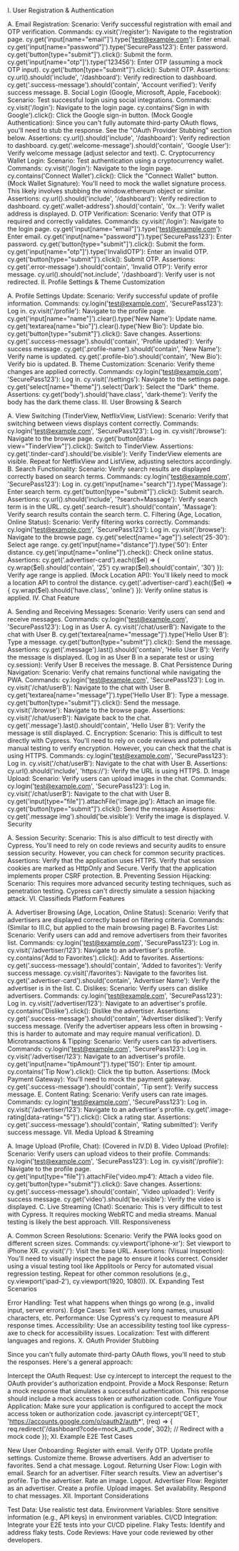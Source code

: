 I. User Registration & Authentication

A. Email Registration:
Scenario: Verify successful registration with email and OTP verification.
Commands:
cy.visit('/register'): Navigate to the registration page.
cy.get('input[name="email"]').type('test@example.com'): Enter email.
cy.get('input[name="password"]').type('SecurePass123'): Enter password.
cy.get('button[type="submit"]').click(): Submit the form.
cy.get('input[name="otp"]').type('123456'): Enter OTP (assuming a mock OTP input).
cy.get('button[type="submit"]').click(): Submit OTP.
Assertions:
cy.url().should('include', '/dashboard'): Verify redirection to dashboard.
cy.get('.success-message').should('contain', 'Account verified'): Verify success message.
B. Social Login (Google, Microsoft, Apple, Facebook):
Scenario: Test successful login using social integrations.
Commands:
cy.visit('/login'): Navigate to the login page.
cy.contains('Sign in with Google').click(): Click the Google sign-in button.
(Mock Google Authentication): Since you can't fully automate third-party OAuth flows, you'll need to stub the response. See the "OAuth Provider Stubbing" section below.
Assertions:
cy.url().should('include', '/dashboard'): Verify redirection to dashboard.
cy.get('.welcome-message').should('contain', 'Google User'): Verify welcome message (adjust selector and text).
C. Cryptocurrency Wallet Login:
Scenario: Test authentication using a cryptocurrency wallet.
Commands:
cy.visit('/login'): Navigate to the login page.
cy.contains('Connect Wallet').click(): Click the "Connect Wallet" button.
(Mock Wallet Signature): You'll need to mock the wallet signature process. This likely involves stubbing the window.ethereum object or similar.
Assertions:
cy.url().should('include', '/dashboard'): Verify redirection to dashboard.
cy.get('.wallet-address').should('contain', '0x...'): Verify wallet address is displayed.
D. OTP Verification:
Scenario: Verify that OTP is required and correctly validates.
Commands:
cy.visit('/login'): Navigate to the login page.
cy.get('input[name="email"]').type('test@example.com'): Enter email.
cy.get('input[name="password"]').type('SecurePass123'): Enter password.
cy.get('button[type="submit"]').click(): Submit the form.
cy.get('input[name="otp"]').type('InvalidOTP'): Enter an invalid OTP.
cy.get('button[type="submit"]').click(): Submit OTP.
Assertions:
cy.get('.error-message').should('contain', 'Invalid OTP'): Verify error message.
cy.url().should('not.include', '/dashboard'): Verify user is not redirected.
II. Profile Settings & Theme Customization

A. Profile Settings Update:
Scenario: Verify successful update of profile information.
Commands:
cy.login('test@example.com', 'SecurePass123'): Log in.
cy.visit('/profile'): Navigate to the profile page.
cy.get('input[name="name"]').clear().type('New Name'): Update name.
cy.get('textarea[name="bio"]').clear().type('New Bio'): Update bio.
cy.get('button[type="submit"]').click(): Save changes.
Assertions:
cy.get('.success-message').should('contain', 'Profile updated'): Verify success message.
cy.get('.profile-name').should('contain', 'New Name'): Verify name is updated.
cy.get('.profile-bio').should('contain', 'New Bio'): Verify bio is updated.
B. Theme Customization:
Scenario: Verify theme changes are applied correctly.
Commands:
cy.login('test@example.com', 'SecurePass123'): Log in.
cy.visit('/settings'): Navigate to the settings page.
cy.get('select[name="theme"]').select('Dark'): Select the "Dark" theme.
Assertions:
cy.get('body').should('have.class', 'dark-theme'): Verify the body has the dark theme class.
III. User Browsing & Search

A. View Switching (TinderView, NetflixView, ListView):
Scenario: Verify that switching between views displays content correctly.
Commands:
cy.login('test@example.com', 'SecurePass123'): Log in.
cy.visit('/browse'): Navigate to the browse page.
cy.get('button[data-view="TinderView"]').click(): Switch to TinderView.
Assertions:
cy.get('.tinder-card').should('be.visible'): Verify TinderView elements are visible.
Repeat for NetflixView and ListView, adjusting selectors accordingly.
B. Search Functionality:
Scenario: Verify search results are displayed correctly based on search terms.
Commands:
cy.login('test@example.com', 'SecurePass123'): Log in.
cy.get('input[name="search"]').type('Massage'): Enter search term.
cy.get('button[type="submit"]').click(): Submit search.
Assertions:
cy.url().should('include', '?search=Massage'): Verify search term is in the URL.
cy.get('.search-result').should('contain', 'Massage'): Verify search results contain the search term.
C. Filtering (Age, Location, Online Status):
Scenario: Verify filtering works correctly.
Commands:
cy.login('test@example.com', 'SecurePass123'): Log in.
cy.visit('/browse'): Navigate to the browse page.
cy.get('select[name="age"]').select('25-30'): Select age range.
cy.get('input[name="distance"]').type('50'): Enter distance.
cy.get('input[name="online"]').check(): Check online status.
Assertions:
cy.get('.advertiser-card').each(($el) => {     cy.wrap($el).should('contain', '25') cy.wrap($el).should('contain', '30') }): Verify age range is applied.
(Mock Location API): You'll likely need to mock a location API to control the distance.
cy.get('.advertiser-card').each(($el) => { cy.wrap($el).should('have.class', 'online') }): Verify online status is applied.
IV. Chat Feature

A. Sending and Receiving Messages:
Scenario: Verify users can send and receive messages.
Commands:
cy.login('test@example.com', 'SecurePass123'): Log in as User A.
cy.visit('/chat/userB'): Navigate to the chat with User B.
cy.get('textarea[name="message"]').type('Hello User B'): Type a message.
cy.get('button[type="submit"]').click(): Send the message.
Assertions:
cy.get('.message').last().should('contain', 'Hello User B'): Verify the message is displayed.
(Log in as User B in a separate test or using cy.session): Verify User B receives the message.
B. Chat Persistence During Navigation:
Scenario: Verify chat remains functional while navigating the PWA.
Commands:
cy.login('test@example.com', 'SecurePass123'): Log in.
cy.visit('/chat/userB'): Navigate to the chat with User B.
cy.get('textarea[name="message"]').type('Hello User B'): Type a message.
cy.get('button[type="submit"]').click(): Send the message.
cy.visit('/browse'): Navigate to the browse page.
Assertions:
cy.visit('/chat/userB'): Navigate back to the chat.
cy.get('.message').last().should('contain', 'Hello User B'): Verify the message is still displayed.
C. Encryption:
Scenario: This is difficult to test directly with Cypress. You'll need to rely on code reviews and potentially manual testing to verify encryption. However, you can check that the chat is using HTTPS.
Commands:
cy.login('test@example.com', 'SecurePass123'): Log in.
cy.visit('/chat/userB'): Navigate to the chat with User B.
Assertions:
cy.url().should('include', 'https://'): Verify the URL is using HTTPS.
D. Image Upload:
Scenario: Verify users can upload images in the chat.
Commands:
cy.login('test@example.com', 'SecurePass123'): Log in.
cy.visit('/chat/userB'): Navigate to the chat with User B.
cy.get('input[type="file"]').attachFile('image.jpg'): Attach an image file.
cy.get('button[type="submit"]').click(): Send the message.
Assertions:
cy.get('.message img').should('be.visible'): Verify the image is displayed.
V. Security

A. Session Security:
Scenario: This is also difficult to test directly with Cypress. You'll need to rely on code reviews and security audits to ensure session security. However, you can check for common security practices.
Assertions:
Verify that the application uses HTTPS.
Verify that session cookies are marked as HttpOnly and Secure.
Verify that the application implements proper CSRF protection.
B. Preventing Session Hijacking:
Scenario: This requires more advanced security testing techniques, such as penetration testing. Cypress can't directly simulate a session hijacking attack.
VI. Classifieds Platform Features

A. Advertiser Browsing (Age, Location, Online Status):
Scenario: Verify that advertisers are displayed correctly based on filtering criteria.
Commands: (Similar to III.C, but applied to the main browsing page)
B. Favorites List:
Scenario: Verify users can add and remove advertisers from their favorites list.
Commands:
cy.login('test@example.com', 'SecurePass123'): Log in.
cy.visit('/advertiser/123'): Navigate to an advertiser's profile.
cy.contains('Add to Favorites').click(): Add to favorites.
Assertions:
cy.get('.success-message').should('contain', 'Added to favorites'): Verify success message.
cy.visit('/favorites'): Navigate to the favorites list.
cy.get('.advertiser-card').should('contain', 'Advertiser Name'): Verify the advertiser is in the list.
C. Dislikes:
Scenario: Verify users can dislike advertisers.
Commands:
cy.login('test@example.com', 'SecurePass123'): Log in.
cy.visit('/advertiser/123'): Navigate to an advertiser's profile.
cy.contains('Dislike').click(): Dislike the advertiser.
Assertions:
cy.get('.success-message').should('contain', 'Advertiser disliked'): Verify success message.
(Verify the advertiser appears less often in browsing - this is harder to automate and may require manual verification).
D. Microtransactions & Tipping:
Scenario: Verify users can tip advertisers.
Commands:
cy.login('test@example.com', 'SecurePass123'): Log in.
cy.visit('/advertiser/123'): Navigate to an advertiser's profile.
cy.get('input[name="tipAmount"]').type('150'): Enter tip amount.
cy.contains('Tip Now').click(): Click the tip button.
Assertions:
(Mock Payment Gateway): You'll need to mock the payment gateway.
cy.get('.success-message').should('contain', 'Tip sent'): Verify success message.
E. Content Rating:
Scenario: Verify users can rate images.
Commands:
cy.login('test@example.com', 'SecurePass123'): Log in.
cy.visit('/advertiser/123'): Navigate to an advertiser's profile.
cy.get('.image-rating[data-rating="5"]').click(): Click a rating star.
Assertions:
cy.get('.success-message').should('contain', 'Rating submitted'): Verify success message.
VII. Media Upload & Streaming

A. Image Upload (Profile, Chat): (Covered in IV.D)
B. Video Upload (Profile):
Scenario: Verify users can upload videos to their profile.
Commands:
cy.login('test@example.com', 'SecurePass123'): Log in.
cy.visit('/profile'): Navigate to the profile page.
cy.get('input[type="file"]').attachFile('video.mp4'): Attach a video file.
cy.get('button[type="submit"]').click(): Save changes.
Assertions:
cy.get('.success-message').should('contain', 'Video uploaded'): Verify success message.
cy.get('video').should('be.visible'): Verify the video is displayed.
C. Live Streaming (Chat):
Scenario: This is very difficult to test with Cypress. It requires mocking WebRTC and media streams. Manual testing is likely the best approach.
VIII. Responsiveness

A. Common Screen Resolutions:
Scenario: Verify the PWA looks good on different screen sizes.
Commands:
cy.viewport('iphone-xr'): Set viewport to iPhone XR.
cy.visit('/'): Visit the base URL.
Assertions:
(Visual Inspection): You'll need to visually inspect the page to ensure it looks correct. Consider using a visual testing tool like Applitools or Percy for automated visual regression testing.
Repeat for other common resolutions (e.g., cy.viewport('ipad-2'), cy.viewport(1920, 1080)).
IX. Expanding Test Scenarios

Error Handling: Test what happens when things go wrong (e.g., invalid input, server errors).
Edge Cases: Test with very long names, unusual characters, etc.
Performance: Use Cypress's cy.request to measure API response times.
Accessibility: Use an accessibility testing tool like cypress-axe to check for accessibility issues.
Localization: Test with different languages and regions.
X. OAuth Provider Stubbing

Since you can't fully automate third-party OAuth flows, you'll need to stub the responses. Here's a general approach:

Intercept the OAuth Request: Use cy.intercept to intercept the request to the OAuth provider's authorization endpoint.
Provide a Mock Response: Return a mock response that simulates a successful authentication. This response should include a mock access token or authorization code.
Configure Your Application: Make sure your application is configured to accept the mock access token or authorization code.
javascript
cy.intercept('GET', 'https://accounts.google.com/o/oauth2/auth*', (req) => {
req.redirect('/dashboard?code=mock_auth_code', 302); // Redirect with a mock code
});
XI. Example E2E Test Cases

New User Onboarding:
Register with email.
Verify OTP.
Update profile settings.
Customize theme.
Browse advertisers.
Add an advertiser to favorites.
Send a chat message.
Logout.
Returning User Flow:
Login with email.
Search for an advertiser.
Filter search results.
View an advertiser's profile.
Tip the advertiser.
Rate an image.
Logout.
Advertiser Flow:
Register as an advertiser.
Create a profile.
Upload images.
Set availability.
Respond to chat messages.
XII. Important Considerations

Test Data: Use realistic test data.
Environment Variables: Store sensitive information (e.g., API keys) in environment variables.
CI/CD Integration: Integrate your E2E tests into your CI/CD pipeline.
Flaky Tests: Identify and address flaky tests.
Code Reviews: Have your code reviewed by other developers.
